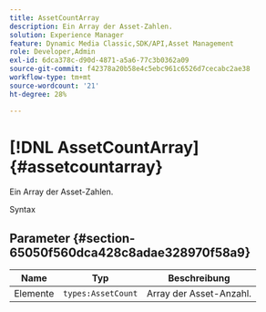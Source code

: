 ```yaml
---
title: AssetCountArray
description: Ein Array der Asset-Zahlen.
solution: Experience Manager
feature: Dynamic Media Classic,SDK/API,Asset Management
role: Developer,Admin
exl-id: 6dca378c-d90d-4871-a5a6-77c3b0362a09
source-git-commit: f42378a20b58e4c5ebc961c6526d7cecabc2ae38
workflow-type: tm+mt
source-wordcount: '21'
ht-degree: 28%

---
```


# [!DNL AssetCountArray]{#assetcountarray}

Ein Array der Asset-Zahlen.

Syntax

## Parameter {#section-65050f560dca428c8adae328970f58a9}

| Name | Typ | Beschreibung |
|---|---|---|
| Elemente | `types:AssetCount` | Array der Asset-Anzahl. |
